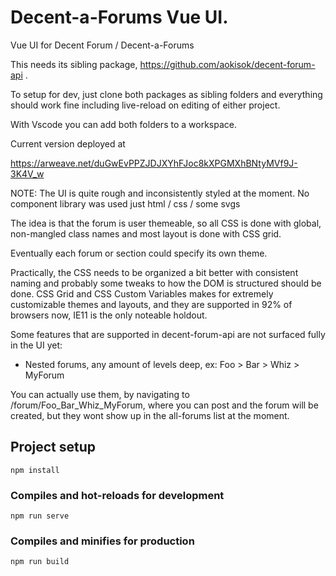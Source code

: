 # Decent-a-Forums Vue UI.


Vue UI for Decent Forum / Decent-a-Forums 

This needs its sibling package, https://github.com/aokisok/decent-forum-api . 

To setup for dev, just clone both packages as sibling folders and everything should work fine including live-reload
on editing of either project.

With Vscode you can add both folders to a workspace. 

Current version deployed at 

https://arweave.net/duGwEvPPZJDJXYhFJoc8kXPGMXhBNtyMVf9J-3K4V_w


NOTE: The UI is quite rough and inconsistently styled at the moment. No component library was used just html / css / some svgs

The idea is that the forum is user themeable, so all CSS is done with global, non-mangled class names and most layout is done with CSS grid.  

Eventually each forum or section could specify its own theme.

Practically, the CSS needs to be organized a bit better with consistent naming and probably some tweaks
to how the DOM is structured should be done. CSS Grid and CSS Custom Variables makes for extremely 
customizable themes and layouts, and they are supported in 92% of browsers now, IE11 is the only noteable holdout.
 

Some features that are supported in decent-forum-api are not surfaced fully in the UI yet: 
 - Nested forums, any amount of levels deep, ex:  Foo > Bar > Whiz > MyForum

 You can actually use them, by navigating to /forum/Foo_Bar_Whiz_MyForum, where you can post and the forum will be created, but they wont show up in the all-forums list at the moment.

## Project setup
```
npm install
```

### Compiles and hot-reloads for development
```
npm run serve
```

### Compiles and minifies for production
```
npm run build
```
